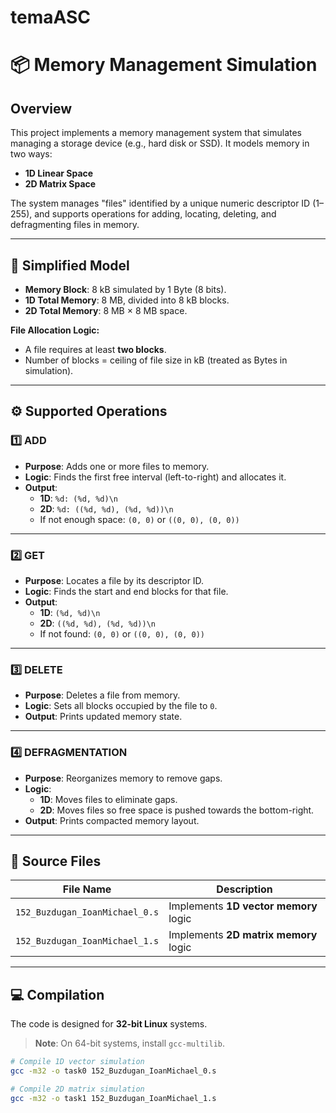 # temaASC

# 📦 Memory Management Simulation

## Overview

This project implements a memory management system that simulates managing a storage device (e.g., hard disk or SSD). It models memory in two ways:

- **1D Linear Space**
- **2D Matrix Space**

The system manages "files" identified by a unique numeric descriptor ID (1–255), and supports operations for adding, locating, deleting, and defragmenting files in memory.

---

## 🧾 Simplified Model

- **Memory Block**: 8 kB simulated by 1 Byte (8 bits).
- **1D Total Memory**: 8 MB, divided into 8 kB blocks.
- **2D Total Memory**: 8 MB × 8 MB space.

**File Allocation Logic:**

- A file requires at least **two blocks**.
- Number of blocks = ceiling of file size in kB (treated as Bytes in simulation).

---

## ⚙️ Supported Operations

### 1️⃣ ADD

- **Purpose**: Adds one or more files to memory.
- **Logic**: Finds the first free interval (left-to-right) and allocates it.
- **Output**:
  - **1D**: `%d: (%d, %d)\n`
  - **2D**: `%d: ((%d, %d), (%d, %d))\n`
  - If not enough space: `(0, 0)` or `((0, 0), (0, 0))`

---

### 2️⃣ GET

- **Purpose**: Locates a file by its descriptor ID.
- **Logic**: Finds the start and end blocks for that file.
- **Output**:
  - **1D**: `(%d, %d)\n`
  - **2D**: `((%d, %d), (%d, %d))\n`
  - If not found: `(0, 0)` or `((0, 0), (0, 0))`

---

### 3️⃣ DELETE

- **Purpose**: Deletes a file from memory.
- **Logic**: Sets all blocks occupied by the file to `0`.
- **Output**: Prints updated memory state.

---

### 4️⃣ DEFRAGMENTATION

- **Purpose**: Reorganizes memory to remove gaps.
- **Logic**:
  - **1D**: Moves files to eliminate gaps.
  - **2D**: Moves files so free space is pushed towards the bottom-right.
- **Output**: Prints compacted memory layout.

---

## 📂 Source Files

| File Name                                | Description                                    |
|------------------------------------------|------------------------------------------------|
| `152_Buzdugan_IoanMichael_0.s`           | Implements **1D vector memory** logic         |
| `152_Buzdugan_IoanMichael_1.s`           | Implements **2D matrix memory** logic         |

---

## 💻 Compilation

The code is designed for **32-bit Linux** systems.

> **Note**: On 64-bit systems, install `gcc-multilib`.

```bash
# Compile 1D vector simulation
gcc -m32 -o task0 152_Buzdugan_IoanMichael_0.s

# Compile 2D matrix simulation
gcc -m32 -o task1 152_Buzdugan_IoanMichael_1.s
